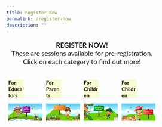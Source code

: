 ```yaml
---
title: Register Now​
permalink: /register-now
description: ""
---
```

<html>
<head>
<style>
* {
  box-sizing: border-box;
}
.column {
  float: left;
  width: 25%;
  padding: 5px;
}

</style>
</head>
  <body>
<p style="font-family:Lato,sans-serif; font-size:18px;text-align:center;"><strong>REGISTER NOW! </strong><br/>
These are sessions available for pre-registration. Click on each category to find out more!</p>
    <div class="row">
  <div class="column">
  <p style="background-color: lightgoldenrodyellow;
width: 45%;font-size: 14px;font-family:Lato,sans-serif;"><strong>For Educators</strong></p>
  <a href="event-reg.biz/Registration/eventreg?event=MTLS2022HSS"><img src="/images/live-sharing.jpg"></a>
  </div>
  <div class="column">
  <p style="background-color: lightgoldenrodyellow;
width: 45%;font-size: 14px;font-family:Lato,sans-serif;"><strong>For Parents</strong></p>
 <a href="event-reg.biz/Registration/eventreg?event=MTLS2022IW">  <img src="/images/Interactive_2.jpg"></a>
  </div>
  <div class="column"> 
  <p style="background-color: lightgoldenrodyellow;
width: 45%;font-size: 14px;font-family:Lato,sans-serif;"><strong>For Children</strong></p> 
<a href="event-reg.biz/Registration/eventreg?event=MTLS2022STS"><img src="/images/Storyingtelling_3.jpg"></a>
  </div>
  <div class="column">
  <p style="background-color: lightgoldenrodyellow;
width: 45%;font-size: 14px;font-family:Lato,sans-serif;"><strong>For Children</strong></p>
  <a href="event-reg.biz/Registration/eventreg?event=MTLS2022ES"> <img src="/images/Engagement_4.jpg"></a>
  </div> 
 </div>
</body>
</html>
